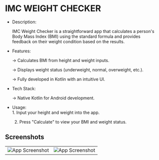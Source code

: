 # IMC WEIGHT CHECKER

<ul>
<li>Description:</li>

IMC Weight Checker is a straightforward app that calculates a person's Body Mass Index (BMI) using the standard formula and provides feedback on their weight condition based on the results.


<li>Features:</li>

-> Calculates BMI from height and weight inputs.

-> Displays weight status (underweight, normal, overweight, etc.).

-> Fully developed in Kotlin with an intuitive UI.


<li>Tech Stack:</li>

-> Native Kotlin for Android development.


<li>Usage:</li>
1. Input your height and weight into the app. 



2. Press "Calculate" to view your BMI and weight status.
</ul>


## Screenshots

|   |   |
|:--------------:|:---------------:|
| ![App Screenshot](https://assets.zyrosite.com/cdn-cgi/image/format=auto,w=360,h=649,fit=crop,trim=0;6.182142857142857;0;0/mk3DXyWBRZCxzX6B/01_upscayl_3x_remacri-YanBZZvVlPh9VjnN.png) | ![App Screenshot](https://assets.zyrosite.com/cdn-cgi/image/format=auto,w=360,h=649,fit=crop,trim=0;12.277580071174377;0;0/mk3DXyWBRZCxzX6B/02_upscayl_3x_remacri-mk3DxxpRMKczOxXV.png) |
